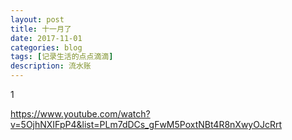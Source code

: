```yaml
---
layout: post
title: 十一月了
date: 2017-11-01
categories: blog
tags: [记录生活的点点滴滴]
description: 流水账
---
```


1 

https://www.youtube.com/watch?v=5OjhNXIFpP4&list=PLm7dDCs_gFwM5PoxtNBt4R8nXwyOJcRrt

